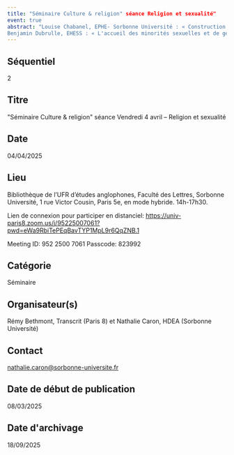 ```yaml
---
title: "Séminaire Culture & religion" séance Religion et sexualité"
event: true
abstract: "Louise Chabanel, EPHE- Sorbonne Université : « Construction hétéronormative de la sexualité dans les milieux évangéliques aux « États-Unis et en France »
Benjamin Dubrulle, EHESS : « L'accueil des minorités sexuelles et de genre dans l'islam britannique »"
---
```


## ﻿Séquentiel

 2

## Titre

"Séminaire Culture & religion" séance Vendredi 4 avril – Religion et sexualité 


## Date

 04/04/2025

## Lieu

Bibliothèque de l’UFR d’études anglophones, Faculté des Lettres, Sorbonne Université, 1 rue Victor Cousin, Paris 5e, en mode hybride. 14h-17h30.

Lien de connexion pour participer en distanciel:
https://univ-paris8.zoom.us/j/95225007061?pwd=eWa9RbiTePEqBavTYP1MpL9r6QqZNB.1

Meeting ID: 952 2500 7061
Passcode: 823992
 
## Catégorie

 Séminaire

## Organisateur(s)
Rémy Bethmont, Transcrit (Paris 8) et Nathalie Caron, HDEA (Sorbonne Université)

## Contact

nathalie.caron@sorbonne-universite.fr 

## Date de début de publication

 08/03/2025

## Date d'archivage

 18/09/2025
